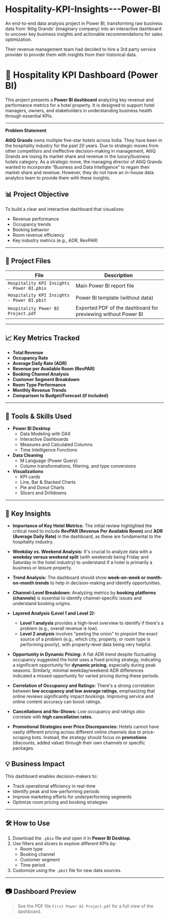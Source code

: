 # Hospitality-KPI-Insights---Power-BI
An end-to-end data analysis project in Power BI, transforming raw business data from 'Atlig Grands' (imaginary company) into an interactive dashboard to uncover key business insights and actionable recommendations for sales optimization.

Their revenue management team had decided to hire a 3rd party service provider to provide them with insights from their historical data.

# 🏨 Hospitality KPI Dashboard (Power BI)

This project presents a **Power BI dashboard** analyzing key revenue and performance metrics for a hotel property. It is designed to support hotel managers, owners, and stakeholders in understanding business health through essential KPIs.

---

**Problem Statement**

**AtliQ Grands** owns multiple five-star hotels across India. They have been in the hospitality industry for the past 20 years. Due to strategic moves from other competitors and ineffective decision-making in management, AtliQ Grands are losing its market share and revenue in the luxury/business hotels category. As a strategic move, the managing director of AtliQ Grands wanted to incorporate “Business and Data Intelligence” to regain their market share and revenue. However, they do not have an in-house data analytics team to provide them with these insights.


## 📊 Project Objective

To build a clear and interactive dashboard that visualizes:
- Revenue performance
- Occupancy trends
- Booking behavior
- Room revenue efficiency
- Key industry metrics (e.g., ADR, RevPAR)

---

## 📁 Project Files

| File | Description |
|------|-------------|
| `Hospitality KPI Insights - Power BI.pbix` | Main Power BI report file |
| `Hospitality KPI Insights - Power BI.pbit` | Power BI template (without data) |
| `Hospitality Power BI Project.pdf` | Exported PDF of the dashboard for previewing without Power BI |

---

## 📈 Key Metrics Tracked

- **Total Revenue**
- **Occupancy Rate**
- **Average Daily Rate (ADR)**
- **Revenue per Available Room (RevPAR)**
- **Booking Channel Analysis**
- **Customer Segment Breakdown**
- **Room Type Performance**
- **Monthly Revenue Trends**
- **Comparison to Budget/Forecast (if included)**

---

## 🧰 Tools & Skills Used

- **Power BI Desktop**
  - Data Modeling with DAX
  - Interactive Dashboards
  - Measures and Calculated Columns
  - Time Intelligence Functions
- **Data Cleaning**
  - M Language (Power Query)
  - Column transformations, filtering, and type conversions
- **Visualizations**
  - KPI cards
  - Line, Bar & Stacked Charts
  - Pie and Donut Charts
  - Slicers and Drilldowns

---

## 🎯 Key Insights

* **Importance of Key Hotel Metrics:** The initial review highlighted the critical need to include **RevPAR (Revenue Per Available Room)** and **ADR (Average Daily Rate)** in the dashboard, as these are fundamental to the hospitality industry.

* **Weekday vs. Weekend Analysis:** It's crucial to analyze data with a **weekday versus weekend split** (with weekends being Friday and Saturday in the hotel industry) to understand if a hotel is primarily a business or leisure property.

* **Trend Analysis:** The dashboard should show **week-on-week or month-on-month trends** to help in decision-making and identify opportunities.

* **Channel-Level Breakdown:** Analyzing metrics by **booking platforms (channels)** is essential to identify channel-specific issues and understand booking origins.

* **Layered Analysis (Level 1 and Level 2):**
    * **Level 1 analysis** provides a high-level overview to identify if there's a problem (e.g., overall revenue is low).
    * **Level 2 analysis** involves "peeling the onion" to pinpoint the exact source of a problem (e.g., which city, property, or room type is performing poorly), with property-level data being very helpful.

* **Opportunity in Dynamic Pricing:** A flat ADR trend despite fluctuating occupancy suggested the hotel uses a fixed pricing strategy, indicating a significant opportunity for **dynamic pricing**, especially during peak seasons. Similarly, minimal weekday/weekend ADR differences indicated a missed opportunity for varied pricing during these periods.

* **Correlation of Occupancy and Ratings:** There's a strong correlation between **low occupancy and low average ratings**, emphasizing that online reviews significantly impact bookings. Improving service and online content accuracy can boost ratings.

* **Cancellations and No-Shows:** Low occupancy and ratings also correlate with **high cancellation rates**.

* **Promotional Strategies over Price Discrepancies:** Hotels cannot have vastly different pricing across different online channels due to price-scraping bots. Instead, the strategy should focus on **promotions** (discounts, added value) through their own channels or specific packages.


## 💡 Business Impact

This dashboard enables decision-makers to:
- Track operational efficiency in real-time
- Identify peak and low-performing periods
- Improve marketing efforts for underperforming segments
- Optimize room pricing and booking strategies

---

## 🛠️ How to Use

1. Download the `.pbix` file and open it in **Power BI Desktop**.
2. Use filters and slicers to explore different KPIs by:
   - Room type
   - Booking channel
   - Customer segment
   - Time period
3. Customize using the `.pbit` file for new data sources.

---

## 📷 Dashboard Preview

> See the PDF file `First Power BI Project.pdf` for a full view of the dashboard.
